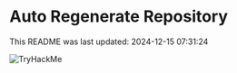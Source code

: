 # Auto Regenerate Repository

This README was last updated: 2024-12-15 07:31:24

 ![TryHackMe](https://tryhackme.com/badge/533634)